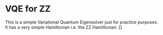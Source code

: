 # VQE for ZZ

This is a simple Variational Quantum Eigensolver just for practice purposes. It has a very simple Hamiltonian i.e. the ZZ Hamiltonian.
[]

